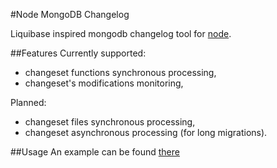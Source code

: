 #Node MongoDB Changelog

Liquibase inspired mongodb changelog tool for [node](http://nodejs.org/).

##Features
Currently supported:
- changeset functions synchronous processing,
- changeset's modifications monitoring,

Planned:
- changeset files synchronous processing,
- changeset asynchronous processing (for long migrations).

##Usage
An example can be found [there](https://github.com/malykhinvi/appetit/blob/master/initDB.js#L12)
